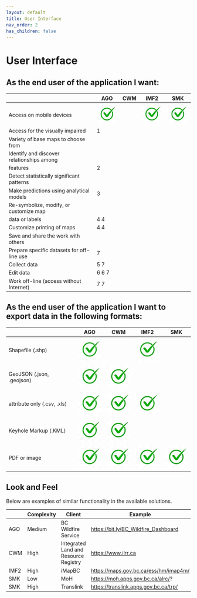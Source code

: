 ```yaml
---
layout: default
title: User Interface
nav_order: 2
has_children: false
---
```


# User Interface

## As the end user of the application I want:

|                                           |AGO                         | CWM                        | IMF2                       |SMK                         |
|-------------------------------------------|----------------------------|----------------------------|----------------------------|----------------------------|
|Access on mobile devices                   |![](assets/images/check.jpg)|                            |![](assets/images/check.jpg)|![](assets/images/check.jpg)|
|Access for the visually impaired           |1|||
|Variety of base maps to choose from        ||||
|Identify and discover relationships among  | |||
|features                                   |2  |||
|Detect statistically significant patterns  ||||
|Make predictions using analytical models   |3 |||
|Re-symbolize, modify, or customize map     | |||
|data or labels                             |4 4|||
|Customize printing of maps                 |4 4|||
|Save and share the work with others        ||||
|Prepare specific datasets for off-line use |  7|||
|Collect data                               |5 7|||
|Edit data                                  |6 6 7|||
|Work off-line (access without Internet)    | 7 7|||


## As the end user of the application I want to export data in the following formats:
|                            |AGO                         | CWM                        | IMF2                       |SMK                          |
|----------------------------|----------------------------|----------------------------|----------------------------|-----------------------------|
|Shapefile (.shp)            |![](assets/images/check.jpg)|                            |![](assets/images/check.jpg)|                             |
|GeoJSON (.json, .geojson)   |![](assets/images/check.jpg)|![](assets/images/check.jpg)|                            |                             |
|attribute only (.csv, .xls) |![](assets/images/check.jpg)|![](assets/images/check.jpg)|![](assets/images/check.jpg)|                             |
|Keyhole Markup (.KML)       |![](assets/images/check.jpg)|![](assets/images/check.jpg)|                            |                             |
|PDF or image                |![](assets/images/check.jpg)|![](assets/images/check.jpg)|![](assets/images/check.jpg)| ![](assets/images/check.jpg)|

## Look and Feel

Below are examples of similar functionality in the available solutions.

|    |Complexity|Client                               | Example                             |
|----|----------|-------------------------------------|-------------------------------------|
|AGO |Medium    |BC Wildfire Service                  |https://bit.ly/BC_Wildfire_Dashboard |
|CWM |High      |Integrated Land and Resource Registry|https://www.ilrr.ca                  | 
|IMF2|High      |iMapBC                               |https://maps.gov.bc.ca/ess/hm/imap4m/|
|SMK |Low       |MoH                                  |https://moh.apps.gov.bc.ca/alrc/?    |
|SMK |High      |Translink                            |https://translink.apps.gov.bc.ca/trp/|
